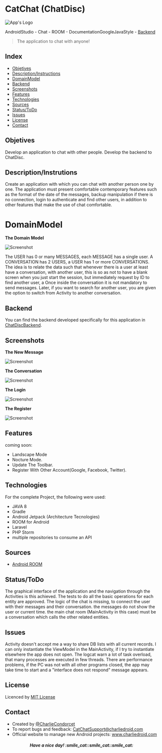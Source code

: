
# <h1> CatChat (ChatDisc)</h1>

 ![App's Logo](./img/logo_catchat.png) 

AndroidStudio - Chat  -  ROOM  - DocumentationGoogleJavaStyle  -  [Backend](https://github.com/CharlieCondorcet/ChatDiscBackend)

> The application to chat with anyone!


## Index

* [Objetives](#objetives)
* [Description/Instructions](#descriptioninstrutions)
* [DomainModel](#domainmodel)
* [Backend](#backend)
* [Screenshots](#screenshots)
* [Features](#features)
* [Technologies](#technologies)
* [Sources](#sources)
* [Status/ToDo](#status)
* [Issues](#issues)
* [License](#license)
* [Contact](#contact)


## Objetives
Develop an application to chat with other people.
Develop the backend to ChatDisc.


## Description/Instrutions
Create an application with which you can chat with another person one by one. 
The application must present comfortable contemporary features such as the 
format of the date of the messages, backup manipulation if there is no 
connection, login to authenticate and find other users, in addition to other 
features that make the use of chat comfortable.


# DomainModel

 <b>The Domain Model </b>
 
 ![Screenshot](./img/domain_model.png) 
 
 The USER has 0 or many MESSAGES, each MESSAGE has a single user.
 A CONVERSATION has 2 USERS, a USER has 1 or more CONVERSATIONS.
 The idea is to relate the data such that whenever there is a user at least 
 have a conversation, with another user, this is so as not to have a blank 
 screen when you just start the session, but immediately request by ID to find 
 another user, a Once inside the conversation it is not mandatory to send 
 messages.
 Later, if you want to search for another user, you are given the option to 
 switch from Activity to another conversation.


## Backend
You can find the backend developed specifically for this application in
[ChatDiscBackend](https://github.com/CharlieCondorcet/ChatDiscBackend).


## Screenshots

 <b>The New Message</b>
 
 ![Screenshot](./img/app_ui_message.png) 
 
 
 <b>The Conversation</b>
 
 ![Screenshot](./img/app_ui_conversation.png)
 
 
 <b>The Login</b>
 
 ![Screenshot](./img/app_ui_login.png)
 
 
 <b>The Register</b>
 
 ![Screenshot](./img/app_ui_register.png)


## Features
coming soon:
 - Landscape Mode
 - Nocture Mode.
 - Update The Toolbar.
 - Register With Other Account(Google, Facebook, Twitter).


## Technologies
For the complete Project, the following were used:
- JAVA 8<br>
- Gradle<br>
- Android Jetpack (Architecture Tecnologies)<br>
- ROOM for Android<br>
- Laravel<br>
- PHP Storm<br>
- multiple repositories to consume an API<br>


## Sources
- [Android ROOM](https://codelabs.developers.google.com/codelabs/android-room-with-a-view/#0)


## Status/ToDo
 The graphical interface of the application and the navigation through the 
 Activities is this achieved.
 The tests to do all the basic operations for each entity are approved.
 The logic of the chat is missing, to connect the user with their messages 
 and their conversation.
 the messages do not show the user or current time.
 the main chat room (MainActivity in this case) must be a conversation 
 which calls the other related entities.
 
 
 ## Issues
 Activity doesn't accept me a way to share DB lists with all current records.
 I can only instantiate the ViewModel in the MainActivity, if I try to 
 instantiate elsewhere the app does not open.
 The logcat warn a lot of task overload, that many processes are executed 
 in few threads.
 There are performance problems, if the PC was not with all other programs 
 closed, the app may take time to start and a "interface does not respond" 
 message appears.
 
 
## License
Licenced by [MIT License](https://github.com/CharlieCondorcet/ChatDisc/blob/master/LICENSE)


## Contact
- Created by [@CharlieCondorcet](https://github.com/charliecondorcet)
- To report bugs and feedback: CatChatSupport@charliedroid.com
- Official website to manage new Android projects: www.charliedroid.com


<h5 align="center"><i>Have a nice day! </i>:smile_cat::smile_cat::smile_cat:</h5>